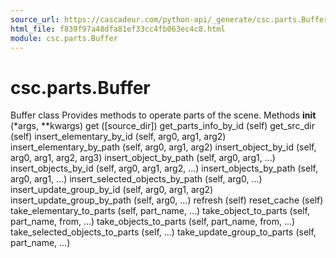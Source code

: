 ```yaml
---
source_url: https://cascadeur.com/python-api/_generate/csc.parts.Buffer.html
html_file: f839f97a48dfa81ef33cc4fb063ec4c8.html
module: csc.parts.Buffer
---
```


# csc.parts.Buffer 

Buffer class Provides methods to operate parts of the scene. Methods __init__ (*args, **kwargs) get ([source_dir]) get_parts_info_by_id (self) get_src_dir (self) insert_elementary_by_id (self, arg0, arg1, arg2) insert_elementary_by_path (self, arg0, arg1, arg2) insert_object_by_id (self, arg0, arg1, arg2, arg3) insert_object_by_path (self, arg0, arg1, ...) insert_objects_by_id (self, arg0, arg1, arg2, ...) insert_objects_by_path (self, arg0, arg1, ...) insert_selected_objects_by_path (self, arg0, ...) insert_update_group_by_id (self, arg0, arg1, arg2) insert_update_group_by_path (self, arg0, ...) refresh (self) reset_cache (self) take_elementary_to_parts (self, part_name, ...) take_object_to_parts (self, part_name, from, ...) take_objects_to_parts (self, part_name, from, ...) take_selected_objects_to_parts (self, ...) take_update_group_to_parts (self, part_name, ...)